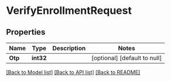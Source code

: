 # VerifyEnrollmentRequest

## Properties
Name | Type | Description | Notes
------------ | ------------- | ------------- | -------------
**Otp** | **int32** |  | [optional] [default to null]

[[Back to Model list]](../README.md#documentation-for-models) [[Back to API list]](../README.md#documentation-for-api-endpoints) [[Back to README]](../README.md)


